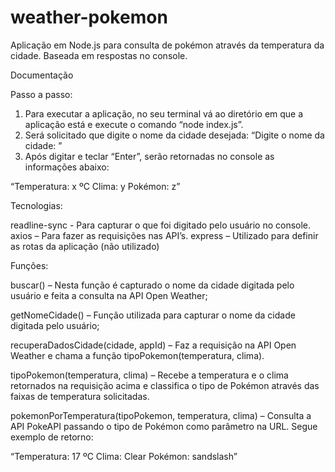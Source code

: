 # weather-pokemon
Aplicação em Node.js para consulta de pokémon através da temperatura da cidade. Baseada em respostas no console.

Documentação

Passo a passo:

1.	Para executar a aplicação, no seu terminal vá ao diretório em que a aplicação está e execute o comando “node index.js”.
2.	Será solicitado que digite o nome da cidade desejada: “Digite o nome da cidade: ”
3.	Após digitar e teclar “Enter”, serão retornadas no console as informações abaixo:

“Temperatura: x ºC
Clima: y
Pokémon: z”

Tecnologias:

readline-sync - Para capturar o que foi digitado pelo usuário no console.
axios – Para fazer as requisições nas API’s.
express – Utilizado para definir as rotas da aplicação (não utilizado)

Funções:

buscar() – Nesta função é capturado o nome da cidade digitada pelo usuário e feita a consulta na API Open Weather;

getNomeCidade() – Função utilizada para capturar o nome da cidade digitada pelo usuário;

recuperaDadosCidade(cidade, appId) – Faz a requisição na API Open Weather e chama a função tipoPokemon(temperatura, clima).

tipoPokemon(temperatura, clima) – Recebe a temperatura e o clima retornados na requisição acima e classifica o tipo de Pokémon através das faixas de temperatura solicitadas.

pokemonPorTemperatura(tipoPokemon, temperatura, clima) – Consulta a API PokeAPI passando o tipo de Pokémon como parâmetro na URL. Segue exemplo de retorno:

“Temperatura: 17 ºC
Clima: Clear
Pokémon: sandslash”

